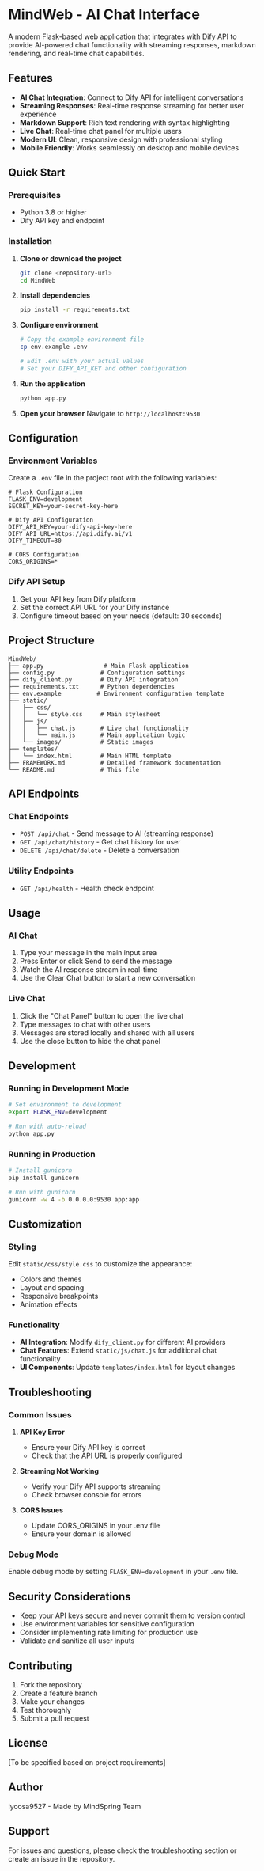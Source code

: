 # MindWeb - AI Chat Interface

A modern Flask-based web application that integrates with Dify API to provide AI-powered chat functionality with streaming responses, markdown rendering, and real-time chat capabilities.

## Features

- **AI Chat Integration**: Connect to Dify API for intelligent conversations
- **Streaming Responses**: Real-time response streaming for better user experience
- **Markdown Support**: Rich text rendering with syntax highlighting
- **Live Chat**: Real-time chat panel for multiple users
- **Modern UI**: Clean, responsive design with professional styling
- **Mobile Friendly**: Works seamlessly on desktop and mobile devices

## Quick Start

### Prerequisites

- Python 3.8 or higher
- Dify API key and endpoint

### Installation

1. **Clone or download the project**
   ```bash
   git clone <repository-url>
   cd MindWeb
   ```

2. **Install dependencies**
   ```bash
   pip install -r requirements.txt
   ```

3. **Configure environment**
   ```bash
   # Copy the example environment file
   cp env.example .env
   
   # Edit .env with your actual values
   # Set your DIFY_API_KEY and other configuration
   ```

4. **Run the application**
   ```bash
   python app.py
   ```

5. **Open your browser**
   Navigate to `http://localhost:9530`

## Configuration

### Environment Variables

Create a `.env` file in the project root with the following variables:

```env
# Flask Configuration
FLASK_ENV=development
SECRET_KEY=your-secret-key-here

# Dify API Configuration
DIFY_API_KEY=your-dify-api-key-here
DIFY_API_URL=https://api.dify.ai/v1
DIFY_TIMEOUT=30

# CORS Configuration
CORS_ORIGINS=*
```

### Dify API Setup

1. Get your API key from Dify platform
2. Set the correct API URL for your Dify instance
3. Configure timeout based on your needs (default: 30 seconds)

## Project Structure

```
MindWeb/
├── app.py                 # Main Flask application
├── config.py             # Configuration settings
├── dify_client.py        # Dify API integration
├── requirements.txt      # Python dependencies
├── env.example          # Environment configuration template
├── static/
│   ├── css/
│   │   └── style.css     # Main stylesheet
│   ├── js/
│   │   ├── chat.js       # Live chat functionality
│   │   └── main.js       # Main application logic
│   └── images/           # Static images
├── templates/
│   └── index.html        # Main HTML template
├── FRAMEWORK.md          # Detailed framework documentation
└── README.md             # This file
```

## API Endpoints

### Chat Endpoints

- `POST /api/chat` - Send message to AI (streaming response)
- `GET /api/chat/history` - Get chat history for user
- `DELETE /api/chat/delete` - Delete a conversation

### Utility Endpoints

- `GET /api/health` - Health check endpoint

## Usage

### AI Chat

1. Type your message in the main input area
2. Press Enter or click Send to send the message
3. Watch the AI response stream in real-time
4. Use the Clear Chat button to start a new conversation

### Live Chat

1. Click the "Chat Panel" button to open the live chat
2. Type messages to chat with other users
3. Messages are stored locally and shared with all users
4. Use the close button to hide the chat panel

## Development

### Running in Development Mode

```bash
# Set environment to development
export FLASK_ENV=development

# Run with auto-reload
python app.py
```

### Running in Production

```bash
# Install gunicorn
pip install gunicorn

# Run with gunicorn
gunicorn -w 4 -b 0.0.0.0:9530 app:app
```

## Customization

### Styling

Edit `static/css/style.css` to customize the appearance:
- Colors and themes
- Layout and spacing
- Responsive breakpoints
- Animation effects

### Functionality

- **AI Integration**: Modify `dify_client.py` for different AI providers
- **Chat Features**: Extend `static/js/chat.js` for additional chat functionality
- **UI Components**: Update `templates/index.html` for layout changes

## Troubleshooting

### Common Issues

1. **API Key Error**
   - Ensure your Dify API key is correct
   - Check that the API URL is properly configured

2. **Streaming Not Working**
   - Verify your Dify API supports streaming
   - Check browser console for errors

3. **CORS Issues**
   - Update CORS_ORIGINS in your .env file
   - Ensure your domain is allowed

### Debug Mode

Enable debug mode by setting `FLASK_ENV=development` in your `.env` file.

## Security Considerations

- Keep your API keys secure and never commit them to version control
- Use environment variables for sensitive configuration
- Consider implementing rate limiting for production use
- Validate and sanitize all user inputs

## Contributing

1. Fork the repository
2. Create a feature branch
3. Make your changes
4. Test thoroughly
5. Submit a pull request

## License

[To be specified based on project requirements]

## Author

lycosa9527 - Made by MindSpring Team

## Support

For issues and questions, please check the troubleshooting section or create an issue in the repository.
